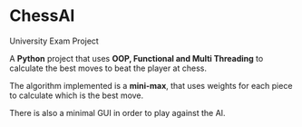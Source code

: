 # ChessAI
University Exam Project

A **Python** project that uses **OOP, Functional and Multi Threading** to calculate the best moves to beat the player at chess.

The algorithm implemented is a **mini-max**, that uses weights for each piece to calculate which is the best move.

There is also a minimal GUI in order to play against the AI.
